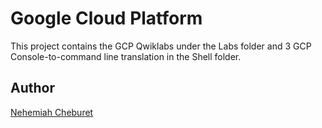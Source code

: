 # Google Cloud Platform

This project contains the GCP Qwiklabs under the Labs folder and 3 GCP Console-to-command line translation in the Shell folder.




## Author

[Nehemiah Cheburet](https://github.com/NehemiahLimo)